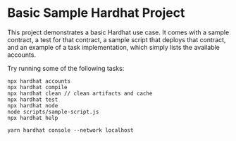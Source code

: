 # Basic Sample Hardhat Project

This project demonstrates a basic Hardhat use case. It comes with a sample contract, a test for that contract, a sample script that deploys that contract, and an example of a task implementation, which simply lists the available accounts.

Try running some of the following tasks:

```shell
npx hardhat accounts
npx hardhat compile 
npx hardhat clean // clean artifacts and cache
npx hardhat test
npx hardhat node
node scripts/sample-script.js
npx hardhat help
```

```shell 
yarn hardhat console --network localhost
```